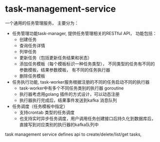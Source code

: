 # task-management-service

一个通用的任务管理服务， 主要分为：
- 任务管理功能task-manager, 提供任务管理相关的RESTful API， 功能包括：
  - 创建任务
  - 查询任务详情
  - 列举任务
  - 更新任务（包括更新任务结果和状态）
  - 添加任务模板（每个模板标识一种任务类型）， 不同类型的任务有不同的参数模板，结果参数模板， 有不同的任务执行器
  - 删除任务模板
- 任务执行功能, task-worker服务根据注册的不同的任务启动不同的执行器
  - task-worker中有多个不同任务类别的执行器 goroutine
  - 执行器考虑用golang 插件的方式设计，可以动态注册
  - 执行器执行完成后，结果事件发送到kafka 消息队列
- 任务调度（任务模板中指定）
  - 支持crontab 类型的任务调度
  - 也支持实时异步任务调度，用户调用任务创建接口后持久化到数据库后，直接写到对应类别的执行器的kafka队列中

task management service defines api to create/delete/list/get tasks,
